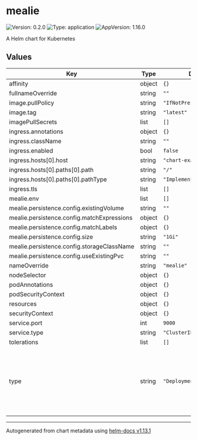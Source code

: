 # mealie

![Version: 0.2.0](https://img.shields.io/badge/Version-0.2.0-informational?style=flat-square) ![Type: application](https://img.shields.io/badge/Type-application-informational?style=flat-square) ![AppVersion: 1.16.0](https://img.shields.io/badge/AppVersion-1.16.0-informational?style=flat-square)

A Helm chart for Kubernetes

## Values

| Key | Type | Default | Description |
|-----|------|---------|-------------|
| affinity | object | `{}` |  |
| fullnameOverride | string | `""` |  |
| image.pullPolicy | string | `"IfNotPresent"` |  |
| image.tag | string | `"latest"` |  |
| imagePullSecrets | list | `[]` |  |
| ingress.annotations | object | `{}` |  |
| ingress.className | string | `""` |  |
| ingress.enabled | bool | `false` |  |
| ingress.hosts[0].host | string | `"chart-example.local"` |  |
| ingress.hosts[0].paths[0].path | string | `"/"` |  |
| ingress.hosts[0].paths[0].pathType | string | `"ImplementationSpecific"` |  |
| ingress.tls | list | `[]` |  |
| mealie.env | list | `[]` |  |
| mealie.persistence.config.existingVolume | string | `""` |  |
| mealie.persistence.config.matchExpressions | object | `{}` |  |
| mealie.persistence.config.matchLabels | object | `{}` |  |
| mealie.persistence.config.size | string | `"1Gi"` |  |
| mealie.persistence.config.storageClassName | string | `""` |  |
| mealie.persistence.config.useExistingPvc | string | `""` |  |
| nameOverride | string | `"mealie"` |  |
| nodeSelector | object | `{}` |  |
| podAnnotations | object | `{}` |  |
| podSecurityContext | object | `{}` |  |
| resources | object | `{}` |  |
| securityContext | object | `{}` |  |
| service.port | int | `9000` |  |
| service.type | string | `"ClusterIP"` |  |
| tolerations | list | `[]` |  |
| type | string | `"Deployment"` | Deployment type, options are 'Deployment', 'StatefulSet'. Deployment has no options for volumeMounts |

----------------------------------------------
Autogenerated from chart metadata using [helm-docs v1.13.1](https://github.com/norwoodj/helm-docs/releases/v1.13.1)
